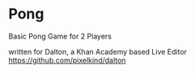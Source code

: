 # Pong
Basic Pong Game for 2 Players

written for Dalton, a Khan Academy based Live Editor\
https://github.com/pixelkind/dalton
